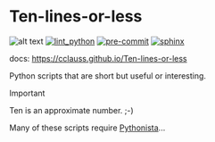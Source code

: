 Ten-lines-or-less
=================

![alt text](https://img.shields.io/badge/Python-3.13-blue.svg "Python 3.13+")
[![lint_python](https://github.com/cclauss/Ten-lines-or-less/actions/workflows/lint_python.yml/badge.svg)](https://github.com/cclauss/Ten-lines-or-less/actions/workflows/lint_python.yml)
[![pre-commit](https://github.com/cclauss/Ten-lines-or-less/actions/workflows/pre-commit.yml/badge.svg)](https://github.com/cclauss/Ten-lines-or-less/actions/workflows/pre-commit.yml)
[![sphinx](https://github.com/cclauss/Ten-lines-or-less/actions/workflows/sphinx.yml/badge.svg)](https://github.com/cclauss/Ten-lines-or-less/actions/workflows/sphinx.yml)

docs: <https://cclauss.github.io/Ten-lines-or-less>

Python scripts that are short but useful or interesting.

> [!IMPORTANT]  
> Ten is an approximate number. ;-)

Many of these scripts require [Pythonista](http://omz-software.com/pythonista)...
